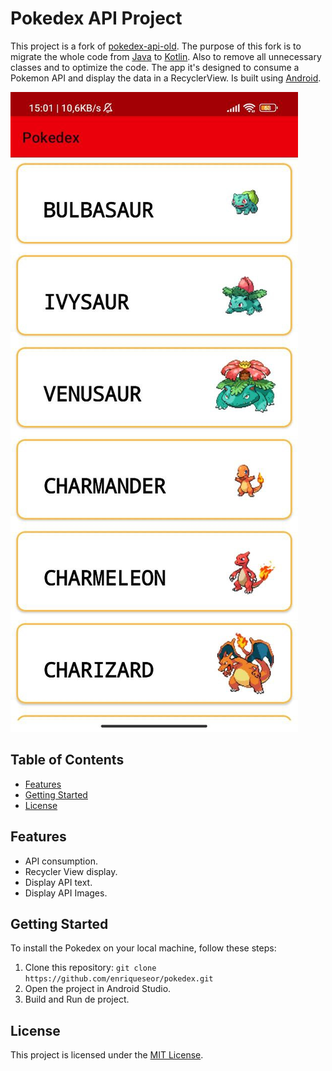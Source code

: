 # Pokedex API Project

This project is a fork of [pokedex-api-old](https://github.com/ricardobar96/pokedex-api-old). The purpose of this fork is to migrate the whole code from [Java](https://www.java.com/en/) to [Kotlin](https://kotlinlang.org/). Also to remove all unnecessary classes and to optimize the code. The app it's designed to consume a Pokemon API and display the data in a RecyclerView.
Is built using [Android](https://www.android.com/).

![MainActivity](images/MainActivity.png)

## Table of Contents

- [Features](#Features)
- [Getting Started](#getting-started)
- [License](#license)

## Features

- API consumption.
- Recycler View display.
- Display API text.
- Display API Images.

## Getting Started

To install the Pokedex on your local machine, follow these steps:

1. Clone this repository: `git clone https://github.com/enriqueseor/pokedex.git`
2. Open the project in Android Studio.
3. Build and Run de project.

## License

This project is licensed under the [MIT License](LICENSE).
